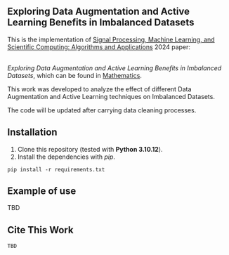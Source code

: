 ## Exploring Data Augmentation and Active Learning Benefits in Imbalanced Datasets

This is the implementation of [Signal Processing, Machine Learning, and Scientific Computing: Algorithms and Applications](https://www.mdpi.com/journal/mathematics/special_issues/9205L3Q93P) 2024 paper:

<br>*Exploring Data Augmentation and Active Learning Benefits in Imbalanced Datasets*, which can be found in [Mathematics](https://www.mdpi.com/journal/mathematics/special_issues/9205L3Q93P).

This work was developed to analyze the effect of different Data Augmentation and Active Learning techniques on Imbalanced Datasets.

The code will be updated after carrying data cleaning processes.

## Installation

1. Clone this repository (tested with **Python 3.10.12**).
2. Install the dependencies with *pip*.

```
pip install -r requirements.txt
```

## Example of use

TBD

## Cite This Work

```
TBD
```


